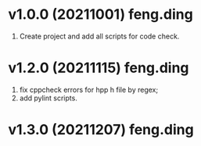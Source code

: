# v1.0.0 (20211001) feng.ding
1. Create project and add all scripts for code check.

# v1.2.0 (20211115) feng.ding
1. fix cppcheck errors for hpp h file by regex;
2. add pylint scripts.

# v1.3.0 (20211207) feng.ding
